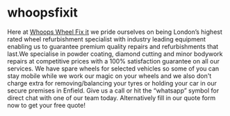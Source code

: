 # whoopsfixit
Here at [Whoops Wheel Fix it]([url](https://www.whoopswheelfixit.com/)) we pride ourselves on being London’s highest rated wheel refurbishment specialist with industry leading equipment enabling us to guarantee premium quality repairs and refurbishments that last.We specialise in powder coating, diamond cutting and minor bodywork repairs at competitive prices with a 100% satisfaction guarantee on all our services. We have spare wheels for selected vehicles so some of you can stay mobile while we work our magic on your wheels and we also don't charge extra for removing/balancing your tyres or holding your car in our secure premises in Enfield. Give us a call or hit the “whatsapp” symbol for direct chat with one of our team today. Alternatively fill in our quote form now to get your free quote! 
